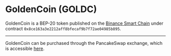 # GoldenCoin (GOLDC)

GoldenCoin is a BEP-20 token published on the [Binance Smart Chain](https://bscscan.com/token/0x8ce163a3e2212aff8bfecaf9b7f72ae04985b895) under contract ```0x8ce163a3e2212aff8bfecaf9b7f72ae04985b895```.

---

GoldenCoin can be purchased through the PancakeSwap exchange, which is accessible [here](https://exchange.pancakeswap.finance/#/swap?outputCurrency=0x8ce163a3e2212aff8bfecaf9b7f72ae04985b895).
